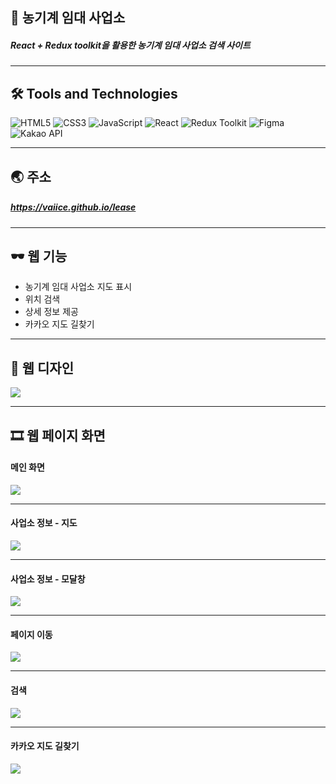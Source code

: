 ## 📝 농기계 임대 사업소
##### React + Redux toolkit을 활용한 농기계 임대 사업소 검색 사이트
----

## 🛠️ Tools and Technologies
![HTML5](https://img.shields.io/badge/HTML5-%23E34F26.svg?&style=for-the-badge&logo=html5&logoColor=white)
![CSS3](https://img.shields.io/badge/-CSS3-1572B6?logo=css3&logoColor=white&style=for-the-badge)
![JavaScript](https://img.shields.io/badge/JavaScript-%23F7DF1E.svg?&style=for-the-badge&logo=javascript&logoColor=black)
![React](https://img.shields.io/badge/React-%2361DAFB.svg?&style=for-the-badge&logo=react&logoColor=white)
![Redux Toolkit](https://img.shields.io/badge/Redux_Toolkit-%23834383.svg?style=for-the-badge&logo=redux&logoColor=white)
![Figma](https://img.shields.io/badge/-Figma-F24E1E?logo=Figma&logoColor=white&style=for-the-badge)
![Kakao API](https://img.shields.io/badge/Kakao_API-%23FFEB00.svg?style=for-the-badge&logo=kakao&logoColor=black)

----

## 🌏 주소
##### <https://vaiice.github.io/lease>

----

## 🕶 웹 기능

- 농기계 임대 사업소 지도 표시
- 위치 검색
- 상세 정보 제공
- 카카오 지도 길찾기

----
## 🎨 웹 디자인
![](https://github.com/VaIice/lease/assets/141003473/ed6704a8-d785-4aa2-8c5a-57b84bcdcff4)

----
## 🎞 웹 페이지 화면
#### 메인 화면
![](https://github.com/VaIice/lease/assets/141003473/8cb6a2ad-6c02-4e40-ba04-03ef5f4f42f1)

---
#### 사업소 정보 - 지도
![](https://github.com/VaIice/lease/assets/141003473/b2e7f357-239b-4b7d-9d90-c1ad35433151)

---
#### 사업소 정보 - 모달창
![](https://github.com/VaIice/lease/assets/141003473/cf303503-7dac-4e6d-b6ef-598a0aa3a6f6)

---
#### 페이지 이동
![](https://github.com/VaIice/lease/assets/141003473/e3f35962-c90f-4d18-a41e-0f3f941ac03e)

---
#### 검색
![](https://github.com/VaIice/lease/assets/141003473/364e9743-3456-41c6-a0df-07e1d5722b65)

---
#### 카카오 지도 길찾기
![](https://github.com/VaIice/lease/assets/141003473/23c58673-f1cc-44cf-a789-e544c21bb010)
